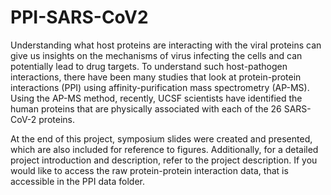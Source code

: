 # PPI-SARS-CoV2
Understanding what host proteins are interacting with the viral proteins can give us insights on the mechanisms of virus infecting the cells and can potentially lead to drug targets. To understand such host-pathogen interactions, there have been many studies that look at protein-protein interactions (PPI) using affinity-purification mass spectrometry (AP-MS).  Using the AP-MS method, recently, UCSF scientists have identified the human proteins that are physically associated with each of the 26 SARS-CoV-2 proteins. 

At the end of this project, symposium slides were created and presented, which are also included for reference to figures. Additionally, for a detailed project introduction and description, refer to the project description. If you would like to access the raw protein-protein interaction data, that is accessible in the PPI data folder. 
